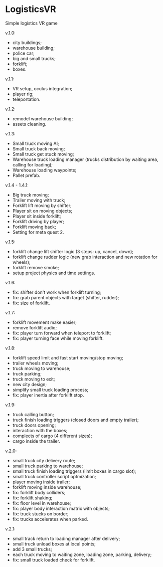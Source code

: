 # LogisticsVR
Simple logistics VR game

v.1.0:
- city buildings;
- warehouse building;
- police car;
- big and small trucks;
- forklift;
- boxes.

v.1.1:
- VR setup, oculus integration;
- player rig;
- teleportation.

v.1.2:
- remodel warehouse building;
- assets cleaning.

v.1.3:
- Small truck moving AI;
- Small truck back moving;
- Small truck get stuck moving;
- Warehouse truck loading manager (trucks distribution by waiting area, calling for loading);
- Warehouse loading waypoints;
- Pallet prefab.

v.1.4 - 1.4.1:
- Big truck moving;
- Trailer moving with truck;
- Forklift lift moving by shifter;
- Player sit on moving objects;
- Player sit inside forklift;
- Forklift driving by player;
- Forklift moving back;
- Setting for meta quest 2.

v.1.5:
- forklift change lift shifter logic (3 steps: up, cancel, down);
- forklift change rudder logic (new grab interaction and new rotation for wheels);
- forklift remove smoke;
- setup project physics and time settings.

v.1.6:
- fix: shifter don't work when forklift turning;
- fix: grab parent objects with target (shifter, rudder);
- fix: size of forklift.

v.1.7:
- forklift movement make easier;
- remove forklift audio;
- fix: player turn forward when teleport to forklift;
- fix: player turning face while moving forklift.

v.1.8:
- forklift speed limit and fast start moving/stop moving;
- trailer wheels moving;
- truck moving to warehouse;
- truck parking;
- truck moving to exit;
- new city design;
- simplify small truck loading process;
- fix: player inertia after forklift stop.

v.1.9:
- truck calling button;
- truck finish loading triggers (closed doors and empty trailer);
- truck doors opening;
- interaction with the boxes;
- complects of cargo (4 different sizes);
- cargo inside the trailer.

v.2.0:
- small truck city delivery route;
- small truck parking to warehouse;
- small truck finish loading triggers (limit boxes in cargo slot);
- small truck controller script optmization;
- player moving inside trailer;
- forklift moving inside warehouse;
- fix: forklift body colliders;
- fix: forklift shaking;
- fix: floor level in warehouse;
- fix: player body interaction matrix with objects;
- fix: truck stucks on border;
- fix: trucks accelerates when parked.

v.2.1:
- small track return to loading manager after delivery;
- small truck unload boxes at local points;
- add 3 small trucks;
- each truck moving to waiting zone, loading zone, parking, delivery;
- fix: small truck loaded check for forklift.
